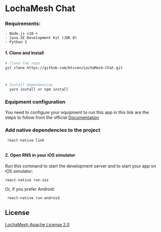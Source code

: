 # LochaMesh Chat

### Requirements:

    - Node.js v10 +
    - Java SE Development Kit (JDK 8)
    - Python 2
    

#### 1. Clone and Install

```bash
# Clone the repo
git clone https://github.com/btcven/LochaMesh-Chat.git



# Install dependencies
  yarn install or npm install
```
### Equipment configuration

You need to configure your equipment to run this app in this link are the steps to follow from the official 
[Documentation](https://facebook.github.io/react-native/docs/0.59/getting-started) 


### Add native dependencies to the project

```
 react-native link
 
```

#### 2. Open RNS in your iOS simulator

Run this command to start the development server and to start your app on iOS simulator:

```
react-native run-ios

```
Or, if you prefer Android:
```
 react-native run-android
```

## License
 [LochaMesh Apache License 2.0](https://github.com/btcven/LochaMesh-Chat/blob/master/LICENSE)
